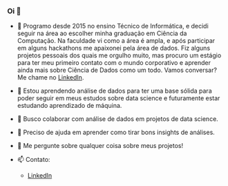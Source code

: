 ### Oi 👋

- 🔭 Programo desde 2015 no ensino Técnico de Informática, e decidi seguir na área ao escolher minha graduação em Ciência da Computação.
Na faculdade vi como a área é ampla, e após participar em alguns hackathons me apaixonei pela área de dados.
Fiz alguns projetos pessoais dos quais me orgulho muito, mas procuro um estágio para ter meu primeiro contato com o mundo corporativo  e aprender ainda mais sobre Ciência de Dados como um todo.
Vamos conversar? Me chame no [LinkedIn](https://www.linkedin.com/in/eric-velasco-de-paula-mendes/).

- 🌱 Estou aprendendo análise de dados para ter uma base sólida para poder seguir em meus estudos sobre data science e futuramente estar estudando aprendizado de máquina.

- 👯 Busco colaborar com análise de dados em projetos de data science.

- 🤔 Preciso de ajuda em aprender como tirar bons insights de análises.

- 💬 Me pergunte sobre qualquer coisa sobre meus projetos!

- 📫 Contato:
  - [LinkedIn](https://www.linkedin.com/in/eric-velasco-de-paula-mendes/)

<!--
**Eric-Mendes/Eric-Mendes** is a ✨ _special_ ✨ repository because its `README.md` (this file) appears on your GitHub profile.

Here are some ideas to get you started:

- 🔭 I’m currently working on ...
- 🌱 I’m currently learning ...
- 👯 I’m looking to collaborate on ...
- 🤔 I’m looking for help with ...
- 💬 Ask me about ...
- 📫 How to reach me: ...
- 😄 Pronouns: ...
- ⚡ Fun fact: ...
-->
